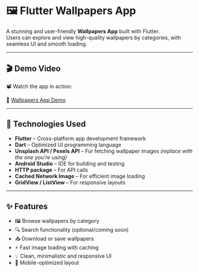 # 🖼️ Flutter Wallpapers App

A stunning and user-friendly **Wallpapers App** built with Flutter.  
Users can explore and view high-quality wallpapers by categories, with seamless UI and smooth loading.

---

## 🎬 Demo Video

📽️ Watch the app in action:

🔗 [Wallpapers App Demo](https://www.loom.com/share/261e384c852a4e0986044280c5769446?sid=d67a9d3c-38d7-476a-8b9a-bab31fbc5a61)

---

## 🧰 Technologies Used

- **Flutter** – Cross-platform app development framework  
- **Dart** – Optimized UI programming language  
- **Unsplash API / Pexels API** – For fetching wallpaper images *(replace with the one you're using)*  
- **Android Studio** – IDE for building and testing  
- **HTTP package** – For API calls  
- **Cached Network Image** – For efficient image loading  
- **GridView / ListView** – For responsive layouts

---

## ✨ Features

- 🖼️ Browse wallpapers by category  
- 🔍 Search functionality (optional/coming soon)  
- 📥 Download or save wallpapers  
- ⚡ Fast image loading with caching  
- 💡 Clean, minimalistic and responsive UI  
- 📱 Mobile-optimized layout
